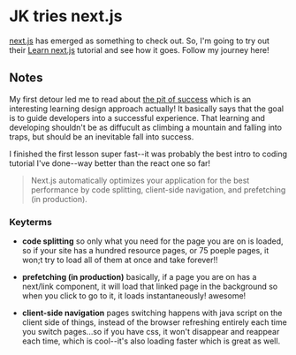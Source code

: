 # JK tries next.js

[next.js]() has emerged as something to check out. So, I'm going to try out their [Learn next.js](https://nextjs.org/learn/basics/create-nextjs-app?utm_source=next-site&utm_medium=nav-cta&utm_campaign=next-website) tutorial and see how it goes. Follow my journey here!


## Notes

My first detour led me to read about [the pit of success](https://blog.codinghorror.com/falling-into-the-pit-of-success/) which is an interesting learning design approach actually! It basically says that the goal is to guide developers into a successful experience. That learning and developing shouldn't be as diffucult as climbing a mountain and falling into traps, but should be an inevitable fall into success.


I finished the first lesson super fast--it was probably the best intro to coding tutorial I've done--way better than the react one so far!

> Next.js automatically optimizes your application for the best performance by code splitting, client-side navigation, and prefetching (in production).

### Keyterms
* **code splitting** so only what you need for the page you are on is loaded, so if your site has a hundred resource pages, or 75 poeple pages, it won;t try to load all of them at once and take forever!!

* **prefetching (in production)** basically, if a page you are on has a next/link component, it will load that linked page in the background so when you click to go to it, it loads instantaneously! awesome!

* **client-side navigation** pages switching happens with java script on the client side of things, instead of the browser refreshing entirely each time you switch pages...so if you have css, it won't disappear and reappear each time, which is cool--it's also loading faster which is great as well.